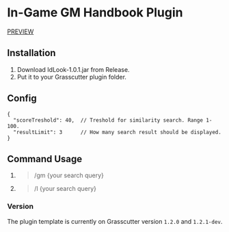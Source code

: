 # In-Game GM Handbook Plugin
[PREVIEW](https://s3.oxy.my.id/public/files/idlook.gif)

## Installation
1. Download IdLook-1.0.1.jar from Release.
2. Put it to your Grasscutter plugin folder.

## Config
```
{
  "scoreTreshold": 40,  // Treshold for similarity search. Range 1-100.
  "resultLimit": 3      // How many search result should be displayed.
}
```

## Command Usage
1. > /gm {your search query}
2. > /l {your search query}

### Version
The plugin template is currently on Grasscutter version `1.2.0` and `1.2.1-dev`.

